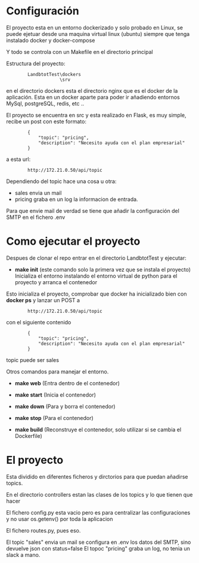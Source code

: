 # Configuración

El proyecto esta en un entorno dockerizado y solo probado en Linux, se puede ejetuar desde una maquina virtual linux (ubuntu) siempre que tenga instalado docker y docker-compose

Y todo se controla con un Makefile en el directorio principal

Estructura del proyecto:  



            LandbtotTest\dockers
                        \srv


en el directorio dockers esta el directorio nginx que es el docker de la aplicación. Esta en un docker aparte para poder ir añadiendo entornos MySql, postgreSQL, redis, etc ..

El proyecto se encuentra en src y esta realizado en Flask, es muy simple, recibe un post con este formato:

            {
                "topic": "pricing",
                "description": "Necesito ayuda con el plan empresarial"
            }

a esta url:

            http://172.21.0.50/api/topic

Dependiendo del topic hace una cosa u otra:

- sales envia un mail
- pricing graba en un log la informacion de entrada.

Para que envie mail de verdad se tiene que añadir la configuración del SMTP en el fichero .env

# Como ejecutar el proyecto

Despues de clonar el repo entrar en el directorio LandbtotTest y ejecutar:

- **make init**  (este comando solo la primera vez que se instala el proyecto)
Inicializa el entorno instalando el entorno virtual de python para el proyecto y arranca el contenedor

Esto inicializa el proyecto, comprobar que docker ha inicializado bien con **docker ps** y lanzar un POST a

            http://172.21.0.50/api/topic

con el siguiente contenido

            {
                "topic": "pricing",
                "description": "Necesito ayuda con el plan empresarial"
            }

topic puede ser sales 

Otros comandos para manejar el entorno.

- **make web**
(Entra dentro de el contenedor)

- **make start** 
(Inicia el contenedor)

- **make down**
(Para y borra el contenedor)

- **make stop** 
(Para el contenedor)

- **make build** 
(Reconstruye el contenedor, solo utilizar si se cambia el Dockerfile)


# El proyecto
Esta dividido en diferentes ficheros y dirctorios para que puedan añadirse topics.

En el directorio controllers estan las clases de los topics y lo que tienen que hacer

El fichero config.py esta vacio pero es para centralizar las configuraciones y no usar os.getenv() por toda la aplicacion

El fichero routes.py, pues eso.

El topic "sales" envia un mail se configura en .env los datos del SMTP, sino devuelve json con status=false
El topoc "pricing" graba un log, no tenia un slack a mano.



